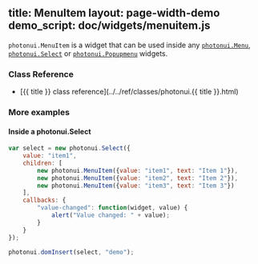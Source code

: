 title: MenuItem
layout: page-width-demo
demo_script: doc/widgets/menuitem.js
---

`photonui.MenuItem` is a widget that can be used inside any [`photonui.Menu`][menu-doc], [`photonui.Select`][select-doc] or [`photonui.Popupmenu`][popupmenu-doc] widgets.

[menu-doc]: menu.html
[select-doc]: select.html
[popupmenu-doc]: popupmenu.html


### Class Reference

* [{{ title }} class reference](../../ref/classes/photonui.{{ title }}.html)


### More examples

#### Inside a photonui.Select

```javascript
var select = new photonui.Select({
    value: "item1",
    children: [
        new photonui.MenuItem({value: "item1", text: "Item 1"}),
        new photonui.MenuItem({value: "item2", text: "Item 2"}),
        new photonui.MenuItem({value: "item3", text: "Item 3"})
    ],
    callbacks: {
        "value-changed": function(widget, value) {
            alert("Value changed: " + value);
        }
    }
});

photonui.domInsert(select, "demo");
```
